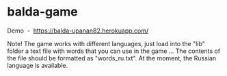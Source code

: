 # balda-game
Demo &nbsp;-&nbsp; https://balda-upanan82.herokuapp.com/

Note! The game works with different languages, just load into the "lib" folder a text file with words that you can use in the game ... The contents of the file should be formatted as "words_ru.txt". At the moment, the Russian language is available.
